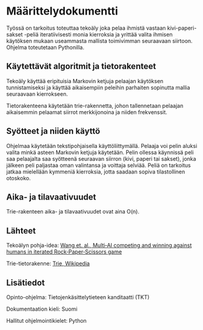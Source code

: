 # Määrittelydokumentti

Työssä on tarkoitus toteuttaa tekoäly joka pelaa ihmistä vastaan kivi-paperi-sakset -peliä iteratiivisesti monia kierroksia ja yrittää valita ihmisen käytöksen mukaan useammasta mallista toimivimman seuraavaan siirtoon. Ohjelma toteutetaan Pythonilla.

## Käytettävät algoritmit ja tietorakenteet

Tekoäly käyttää eripituisia Markovin ketjuja pelaajan käytöksen tunnistamiseksi ja käyttää aikaisempiin peleihin parhaiten sopinutta mallia seuraavaan kierrokseen.

Tietorakenteena käytetään trie-rakennetta, johon tallennetaan pelaajan aikaisemmin pelaamat siirrot merkkijonoina ja niiden frekvenssit.

## Syötteet ja niiden käyttö

Ohjelmaa käytetään tekstipohjaisella käyttöliittymällä. Pelaaja voi pelin aluksi valita minkä asteen Markovin ketjuja käytetään. Pelin ollessa käynnissä peli saa pelaajalta saa syötteenä seuraavan siirron (kivi, paperi tai sakset), jonka jälkeen peli paljastaa oman valintansa ja voittaja selviää. Peliä on tarkoitus jatkaa mielellään kymmeniä kierroksia, jotta saadaan sopiva tilastollinen otoskoko.

## Aika- ja tilavaativuudet

Trie-rakenteen aika- ja tilavaativuudet ovat aina O(n).

## Lähteet

Tekoälyn pohja-idea: [Wang et. al., Multi‑AI competing and winning against humans in iterated Rock‑Paper‑Scissors game](https://arxiv.org/pdf/2003.06769.pdf)

Trie-tietorakenne: [Trie, Wikipedia](https://en.wikipedia.org/wiki/Trie)

## Lisätiedot

Opinto-ohjelma: Tietojenkäsittelytieteen kanditaatti (TKT)

Dokumentaation kieli: Suomi

Hallitut ohjelmointikielet: Python
